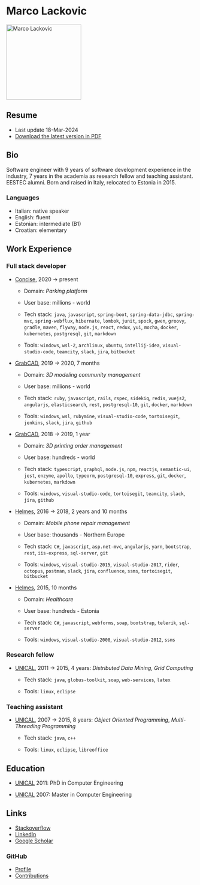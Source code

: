 # Marco Lackovic

<img src="https://github.com/lackovic.png" alt="Marco Lackovic" width="200"/>

## Resume

* Last update 18-Mar-2024
* [Download the latest version in PDF](https://github.com/lackovic/resume/raw/master/marco-lackovic-resume.pdf)

## Bio

Software engineer with 9 years of software development experience in the industry, 7 years in the academia as research fellow and teaching assistant. EESTEC alumni. Born and raised in Italy, relocated to Estonia in 2015.

### Languages

* Italian: native speaker
* English: fluent
* Estonian: intermediate (B1)
* Croatian: elementary

## Work Experience

### Full stack developer

* [Concise](https://concise.ee/), 2020 → present

    * Domain: *Parking platform*

    * User base: millions - world
    
    * Tech stack: `java`, `javascript`, `spring-boot`, `spring-data-jdbc`, `spring-mvc`, `spring-webflux`, `hibernate`, `lombok`, `junit`, `spock`, `gwen`, `groovy`, `gradle`, `maven`, `flyway`, `node.js`, `react`, `redux`, `yui`, `mocha`, `docker`, `kubernetes`, `postgresql`, `git`, `markdown`
    
    * Tools: `windows`, `wsl-2`, `archlinux`, `ubuntu`, `intellij-idea`, `visual-studio-code`, `teamcity`, `slack`, `jira`, `bitbucket`

* [GrabCAD](https://grabcad.com/), 2019 → 2020, 7 months

    * Domain: *3D modeling community management*

    * User base: millions - world
    
    * Tech stack: `ruby`, `javascript`, `rails`, `rspec`, `sidekiq`, `redis`, `vuejs2`, `angularjs`, `elasticsearch`, `rest`, `postgresql-10`, `git`, `docker`, `markdown`
    
    * Tools: `windows`, `wsl`, `rubymine`, `visual-studio-code`, `tortoisegit`, `jenkins`, `slack`, `jira`, `github`

* [GrabCAD](https://grabcad.com/), 2018 → 2019, 1 year
    
    * Domain: *3D printing order management*

    * User base: hundreds - world
    
    * Tech stack: `typescript`, `graphql`, `node.js`, `npm`, `reactjs`, `semantic-ui`, `jest`, `enzyme`, `apollo`, `typeorm`, `postgresql-10`, `express`, `git`, `docker`, `kubernetes`, `markdown`
    
    * Tools: `windows`, `visual-studio-code`, `tortoisegit`, `teamcity`, `slack`, `jira`, `github`

* [Helmes](https://www.helmes.com/), 2016 → 2018, 2 years and 10 months
    
    * Domain: *Mobile phone repair management*

    * User base: thousands - Northern Europe
    
    * Tech stack: `C#`, `javascript`, `asp.net-mvc`, `angularjs`, `yarn`, `bootstrap`, `rest`, `iis-express`, `sql-server`, `git`
    
    * Tools: `windows`, `visual-studio-2015`, `visual-studio-2017`, `rider`, `octopus`, `postman`, `slack`, `jira`, `confluence`, `ssms`, `tortoisegit`, `bitbucket`

* [Helmes](https://www.helmes.com/), 2015, 10 months
    
    * Domain: *Healthcare*

    * User base: hundreds - Estonia
    
    * Tech stack: `C#`, `javascript`, `webforms`, `soap`, `bootstrap`, `telerik`, `sql-server`
    
    * Tools: `windows`, `visual-studio-2008`, `visual-studio-2012`, `ssms`

### Research fellow

* [UNICAL](http://www.unical.it/), 2011 → 2015, 4 years: *Distributed Data Mining*, *Grid Computing*
    
    * Tech stack: `java`, `globus-toolkit`, `soap`, `web-services`, `latex`
    
    * Tools: `linux`, `eclipse`

### Teaching assistant

* [UNICAL](http://www.unical.it/), 2007 → 2015, 8 years: *Object Oriented Programming*, *Multi-Threading Programming*
    
    * Tech stack: `java`, `c++`
    
    * Tools: `linux`, `eclipse`, `libreoffice`

## Education

* [UNICAL](http://www.unical.it/) 2011: PhD in Computer Engineering

* [UNICAL](http://www.unical.it/) 2007: Master in Computer Engineering

## Links

* [Stackoverflow](https://stackoverflow.com/users/334569/marco-lackovic)
* [LinkedIn](https://www.linkedin.com/in/marco-lackovic-51a4952/)
* [Google Scholar](https://scholar.google.it/citations?user=QHgyV5UAAAAJ&hl=en)

### GitHub

* [Profile](https://github.com/lackovic)
* [Contributions](http://github.com/search?q=is%3Apr+author%3Alackovic)